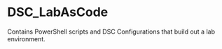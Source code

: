 # DSC_LabAsCode
Contains PowerShell scripts and DSC Configurations that build out a lab environment.
